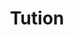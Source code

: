 ---
image: /assets/catering.jpg
title: Tution
summary: Best 1 - 1 and group Tutoring Services
rank: 3
---